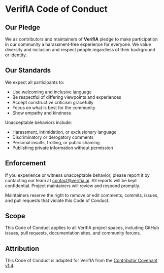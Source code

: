 # VerifIA Code of Conduct

## Our Pledge
We as contributors and maintainers of **VerifIA** pledge to make participation in our community a harassment‑free experience for everyone. We value diversity and inclusion and respect people regardless of their background or identity.

## Our Standards
We expect all participants to:
- Use welcoming and inclusive language  
- Be respectful of differing viewpoints and experiences  
- Accept constructive criticism gracefully  
- Focus on what is best for the community  
- Show empathy and kindness  

Unacceptable behaviors include:
- Harassment, intimidation, or exclusionary language  
- Discriminatory or derogatory comments  
- Personal insults, trolling, or public shaming  
- Publishing private information without permission  

## Enforcement
If you experience or witness unacceptable behavior, please report it by contacting our team at [contact@verifia.ai](mailto:contact@verifia.ai). All reports will be kept confidential. Project maintainers will review and respond promptly.

Maintainers reserve the right to remove or edit comments, commits, issues, and pull requests that violate this Code of Conduct.

## Scope
This Code of Conduct applies to all VerifIA project spaces, including GitHub issues, pull requests, documentation sites, and community forums.

## Attribution
This Code of Conduct is adapted for VerifIA from the [Contributor Covenant v1.4](https://www.contributor-covenant.org/version/1/4/code-of-conduct.html).
